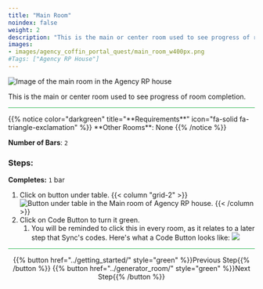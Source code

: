 ```yaml
---
title: "Main Room"
noindex: false
weight: 2
description: "This is the main or center room used to see progress of room completion"
images:
- images/agency_coffin_portal_quest/main_room_w400px.png
#Tags: ["Agency RP House"]
---
```


![Image of the main room in the Agency RP house](/images/agency_coffin_portal_quest/main_room_w400px.png)


This is the main or center room used to see progress of room completion.

<hr style="background-color: #28b44c" size=8>
{{% notice color="darkgreen" title="**Requirements**" icon="fa-solid fa-triangle-exclamation"  %}}
**Other Rooms**: None 
{{% /notice %}}

**Number of Bars**: `2`

### Steps:

**Completes:** `1` bar
1. Click on button under table.
    {{< column "grid-2" >}} ![Button under table in the Main room of Agency RP house.](/images/agency_coffin_portal_quest/main_room_button_under_table.png) {{< /column >}}
1. Click on Code Button to turn it green.
    1. You will be reminded to click this in every room, as it relates to a later step that Sync's codes.
    Here's what a Code Button looks like: ![](/images/agency_coffin_portal_quest/example_of_code_button_turned_on_green_small.png)


<hr style="background-color: #28b44c" size=8>

<div align="center">{{% button href="../getting_started/" style="green" %}}Previous Step{{% /button %}} {{% button href="../generator_room/" style="green" %}}Next Step{{% /button %}}</div>